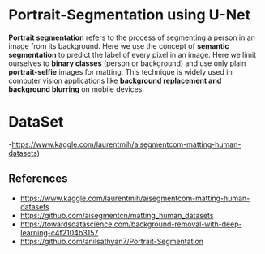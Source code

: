 # Portrait-Segmentation using U-Net

**Portrait segmentation** refers to the process of segmenting a person in an image from its background.
Here we use the concept of **semantic segmentation** to predict the label of every pixel in an image. Here we limit ourselves to **binary classes** (person or background) and use only plain **portrait-selfie** images for matting.
This technique is widely used in computer vision applications like **background replacement and background blurring** on mobile devices.

# DataSet
-https://www.kaggle.com/laurentmih/aisegmentcom-matting-human-datasets)





## References

* https://www.kaggle.com/laurentmih/aisegmentcom-matting-human-datasets
* https://github.com/aisegmentcn/matting_human_datasets
* https://towardsdatascience.com/background-removal-with-deep-learning-c4f2104b3157
* https://github.com/anilsathyan7/Portrait-Segmentation
